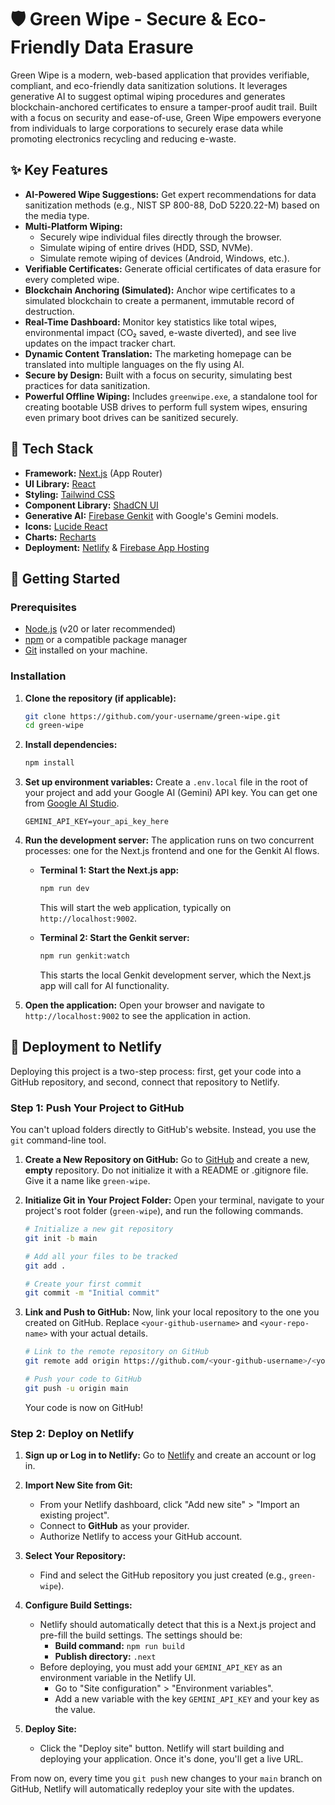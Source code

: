 # 🛡️ Green Wipe - Secure & Eco-Friendly Data Erasure

Green Wipe is a modern, web-based application that provides verifiable, compliant, and eco-friendly data sanitization solutions. It leverages generative AI to suggest optimal wiping procedures and generates blockchain-anchored certificates to ensure a tamper-proof audit trail. Built with a focus on security and ease-of-use, Green Wipe empowers everyone from individuals to large corporations to securely erase data while promoting electronics recycling and reducing e-waste.

## ✨ Key Features

- **AI-Powered Wipe Suggestions:** Get expert recommendations for data sanitization methods (e.g., NIST SP 800-88, DoD 5220.22-M) based on the media type.
- **Multi-Platform Wiping:**
    - Securely wipe individual files directly through the browser.
    - Simulate wiping of entire drives (HDD, SSD, NVMe).
    - Simulate remote wiping of devices (Android, Windows, etc.).
- **Verifiable Certificates:** Generate official certificates of data erasure for every completed wipe.
- **Blockchain Anchoring (Simulated):** Anchor wipe certificates to a simulated blockchain to create a permanent, immutable record of destruction.
- **Real-Time Dashboard:** Monitor key statistics like total wipes, environmental impact (CO₂ saved, e-waste diverted), and see live updates on the impact tracker chart.
- **Dynamic Content Translation:** The marketing homepage can be translated into multiple languages on the fly using AI.
- **Secure by Design:** Built with a focus on security, simulating best practices for data sanitization.
- **Powerful Offline Wiping:** Includes `greenwipe.exe`, a standalone tool for creating bootable USB drives to perform full system wipes, ensuring even primary boot drives can be sanitized securely.

## 🚀 Tech Stack

- **Framework:** [Next.js](https://nextjs.org/) (App Router)
- **UI Library:** [React](https://reactjs.org/)
- **Styling:** [Tailwind CSS](https://tailwindcss.com/)
- **Component Library:** [ShadCN UI](https://ui.shadcn.com/)
- **Generative AI:** [Firebase Genkit](https://firebase.google.com/docs/genkit) with Google's Gemini models.
- **Icons:** [Lucide React](https://lucide.dev/guide/packages/lucide-react)
- **Charts:** [Recharts](https://recharts.org/)
- **Deployment:** [Netlify](https://www.netlify.com/) & [Firebase App Hosting](https://firebase.google.com/docs/app-hosting)

## 🔧 Getting Started

### Prerequisites

- [Node.js](https://nodejs.org/en/) (v20 or later recommended)
- [npm](https://www.npmjs.com/) or a compatible package manager
- [Git](https://git-scm.com/) installed on your machine.

### Installation

1.  **Clone the repository (if applicable):**
    ```bash
    git clone https://github.com/your-username/green-wipe.git
    cd green-wipe
    ```

2.  **Install dependencies:**
    ```bash
    npm install
    ```

3.  **Set up environment variables:**
    Create a `.env.local` file in the root of your project and add your Google AI (Gemini) API key. You can get one from [Google AI Studio](https://aistudio.google.com/app/apikey).
    ```
    GEMINI_API_KEY=your_api_key_here
    ```

4.  **Run the development server:**
    The application runs on two concurrent processes: one for the Next.js frontend and one for the Genkit AI flows.

    - **Terminal 1: Start the Next.js app:**
      ```bash
      npm run dev
      ```
      This will start the web application, typically on `http://localhost:9002`.

    - **Terminal 2: Start the Genkit server:**
      ```bash
      npm run genkit:watch
      ```
      This starts the local Genkit development server, which the Next.js app will call for AI functionality.

5.  **Open the application:**
    Open your browser and navigate to `http://localhost:9002` to see the application in action.

## 🚀 Deployment to Netlify

Deploying this project is a two-step process: first, get your code into a GitHub repository, and second, connect that repository to Netlify.

### Step 1: Push Your Project to GitHub

You can't upload folders directly to GitHub's website. Instead, you use the `git` command-line tool.

1.  **Create a New Repository on GitHub:**
    Go to [GitHub](https://github.com/new) and create a new, **empty** repository. Do not initialize it with a README or .gitignore file. Give it a name like `green-wipe`.

2.  **Initialize Git in Your Project Folder:**
    Open your terminal, navigate to your project's root folder (`green-wipe`), and run the following commands.

    ```bash
    # Initialize a new git repository
    git init -b main

    # Add all your files to be tracked
    git add .

    # Create your first commit
    git commit -m "Initial commit"
    ```

3.  **Link and Push to GitHub:**
    Now, link your local repository to the one you created on GitHub. Replace `<your-github-username>` and `<your-repo-name>` with your actual details.

    ```bash
    # Link to the remote repository on GitHub
    git remote add origin https://github.com/<your-github-username>/<your-repo-name>.git

    # Push your code to GitHub
    git push -u origin main
    ```
    Your code is now on GitHub!

### Step 2: Deploy on Netlify

1.  **Sign up or Log in to Netlify:**
    Go to [Netlify](https://app.netlify.com/) and create an account or log in.

2.  **Import New Site from Git:**
    - From your Netlify dashboard, click "Add new site" > "Import an existing project".
    - Connect to **GitHub** as your provider.
    - Authorize Netlify to access your GitHub account.

3.  **Select Your Repository:**
    - Find and select the GitHub repository you just created (e.g., `green-wipe`).

4.  **Configure Build Settings:**
    - Netlify should automatically detect that this is a Next.js project and pre-fill the build settings. The settings should be:
      - **Build command:** `npm run build`
      - **Publish directory:** `.next`
    - Before deploying, you must add your `GEMINI_API_KEY` as an environment variable in the Netlify UI.
      - Go to "Site configuration" > "Environment variables".
      - Add a new variable with the key `GEMINI_API_KEY` and your key as the value.

5.  **Deploy Site:**
    - Click the "Deploy site" button. Netlify will start building and deploying your application. Once it's done, you'll get a live URL.

From now on, every time you `git push` new changes to your `main` branch on GitHub, Netlify will automatically redeploy your site with the updates.
